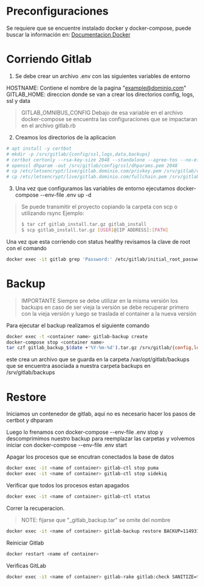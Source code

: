 # Preconfiguraciones

Se requiere que se encuentre instalado docker y docker-compose, puede buscar la información en:
[Documentacion Docker](https://docs.docker.com/engine/install/#server)

# Corriendo Gitlab

1. Se debe crear un archivo .env con las siguientes variables de entorno

HOSTNAME: Contiene el nombre de la pagina "example@dominio.com"
GITLAB_HOME: direccion donde se van a crear los directorios config, logs, ssl y data

> GITLAB_OMNIBUS_CONFIG
> Debajo de esa variable en el archivo docker-compose se encuentra las configuraciones que se impactaran en el archivo gitlab.rb

2. Creamos los directorios de la aplicacion

```bash
# apt install -y certbot
# mkdir -p /srv/gitlab/{config/ssl,logs,data,backups}
# certbot certonly --rsa-key-size 2048 --standalone --agree-tos --no-eff-email --email example@dominio.com -d gitlab.dominio.com
# openssl dhparam -out /srv/gitlab/config/ssl/dhparams.pem 2048
# cp /etc/letsencrypt/live/gitlab.dominio.com/privkey.pem /srv/gitlab/config/ssl/
# cp /etc/letsencrypt/live/gitlab.dominio.com/fullchain.pem /srv/gitlab/config/ssl/
```

3. Una vez que configuramos las variables de entorno ejecutamos docker-compose --env-file .env up -d

> Se puede transmitir el proyecto copiando la carpeta con scp o utilizando rsync
> Ejemplo:
> ``` bash
> $ tar czf gitlab_install.tar.gz gitlab_install
> $ scp gitlab_install.tar.gz [USER]@[IP ADDRESS]:[PATH]
> ```

Una vez que esta corriendo con status healthy revisamos la clave de root con el comando

```bash
docker exec -it gitlab grep 'Password:' /etc/gitlab/initial_root_password
```
# Backup

> IMPORTANTE
> Siempre se debe utilizar en la misma versión los backups en caso de ser vieja la versión
>  se debe recuperar primero con la vieja versión y luego se traslada el container a la nueva versión

Para ejecutar el backup realizamos el siguiente comando

```bash
docker exec -t <container name> gitlab-backup create
docker-compose stop <container name>
tar czf gitlab_backup_$(date +'%Y-%m-%d').tar.gz /srv/gitlab/{config,logs,data,backups}
```

este crea un archivo que se guarda en la carpeta /var/opt/gitlab/backups que se encuentra asociada a nuestra carpeta backups en /srv/gitlab/backups

# Restore

Iniciamos un contenedor de gitlab, aqui no es necesario hacer los pasos de certbot y dhparam

Luego lo frenamos con docker-compose --env-file .env stop y descomprimimos nuestro backup para reemplazar las carpetas y volvemos iniciar con 
docker-compose --env-file .env start

Apagar los procesos que se encutran conectados la base de datos

```bash
docker exec -it <name of container> gitlab-ctl stop puma
docker exec -it <name of container> gitlab-ctl stop sidekiq
```

Verificar que todos los procesos estan apagados

```bash
docker exec -it <name of container> gitlab-ctl status
```

Correr la recuperacion. 

> NOTE: fijarse que "_gitlab_backup.tar" se omite del nombre

```bash
docker exec -it <name of container> gitlab-backup restore BACKUP=11493107454_2018_04_25_10.6.4-ce
```

Reiniciar Gitlab

```bash
docker restart <name of container>
```

Verificas GitLab

```bash
docker exec -it <name of container> gitlab-rake gitlab:check SANITIZE=true
```
